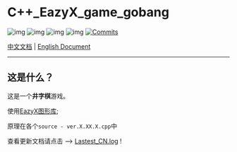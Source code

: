 # C++_EazyX_game_gobang

![img](https://img.shields.io/badge/Repostitory_For_Software_Technology-8A2BE2) ![img](https://img.shields.io/badge/Lastest%20Update%20Time-2025/05/10-blue) ![img](https://img.shields.io/badge/Author-MeowWow520-pink) ![img](https://img.shields.io/badge/Language-CPP-blue) [![Commits](https://img.shields.io/github/commit-activity/w/MeowWow520/Repository_For_Software_Technology)](https://github.com/MeowWow520/Repository_For_Software_Technology)

[中文文档](./Readme_CN.md) | [English Document](./Readme_EN.md)


---

## 这是什么？

这是一个**井字棋**游戏。

使用[EazyX图形库](https://docs.easyx.cn/zh-cn/intro);

原理在各个`source - ver.X.XX.X.cpp`中

查看更新文档请点击 --> [Lastest_CN.log](./Lastest_CN.log) ! 